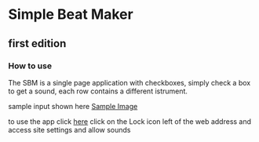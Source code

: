 # Simple Beat Maker
## first edition
### How to use

The SBM is a single page application with checkboxes, simply check a box to get a sound, each row contains a different istrument.

sample input shown here
[Sample Image](./beatmakersample.PNG)

to use the app click [here]('https://sbmh.netlify.app/')
click on the Lock icon left of the web address and access site settings and allow sounds
